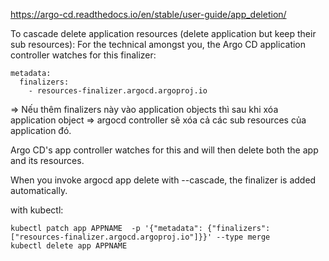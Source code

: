 https://argo-cd.readthedocs.io/en/stable/user-guide/app_deletion/

To cascade delete application resources (delete application but keep their sub resources):
For the technical amongst you, the Argo CD application controller watches for this finalizer:

```
metadata:
  finalizers:
    - resources-finalizer.argocd.argoproj.io
```

=> Nếu thêm finalizers này vào application objects thì sau khi xóa application object => argocd controller sẽ xóa cả các sub resources của application đó.

Argo CD's app controller watches for this and will then delete both the app and its resources.

When you invoke argocd app delete with --cascade, the finalizer is added automatically.

with kubectl:
```
kubectl patch app APPNAME  -p '{"metadata": {"finalizers": ["resources-finalizer.argocd.argoproj.io"]}}' --type merge
kubectl delete app APPNAME
```

